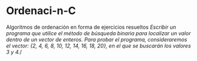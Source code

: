 # Ordenaci-n-C
Algoritmos de ordenación en forma de ejercicios resueltos
*Escribir un programa que utilice el método de búsqueda binaria para
localizar un valor dentro de un vector de enteros. Para probar el programa,
consideraremos el vector: {2, 4, 6, 8, 10, 12, 14, 16, 18, 20}, en el que se buscarán
los valores 3 y 4.*/
